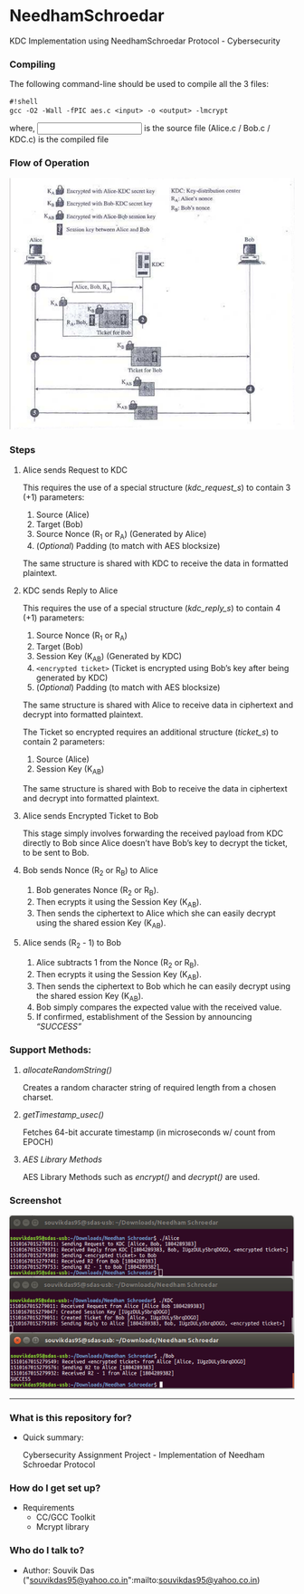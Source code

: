 # NeedhamSchroedar
KDC Implementation using NeedhamSchroedar Protocol - Cybersecurity

### Compiling ###

The following command-line should be used to compile all the 3 files:
```
#!shell
gcc -O2 -Wall -fPIC aes.c <input> -o <output> -lmcrypt
```
where,
	<input> is the source file (Alice.c / Bob.c / KDC.c)
	<output> is the compiled file

### Flow of Operation ###
![protocol_specification](img/Needham_Schroedar_Diagram.png "Flow of Operation")

### Steps ###
1.	Alice sends Request to KDC

	This requires the use of a special structure (_kdc\_request\_s_) 
	to contain 3 (+1) parameters:
	
	1. Source (Alice)
	2. Target (Bob)
	3. Source Nonce (R<sub>1</sub> or R<sub>A</sub>) (Generated by Alice)
	4. (_Optional_) Padding (to match with AES blocksize)
	
	The same structure is shared with KDC to receive the data in formatted 
	plaintext.

2.	KDC sends Reply to Alice
	
	This requires the use of a special structure (_kdc\_reply\_s_) to 
	contain 4 (+1) parameters:
	
	1. Source Nonce (R<sub>1</sub> or R<sub>A</sub>)
	2. Target (Bob)
	3. Session Key (K<sub>AB</sub>) (Generated by KDC)
	4. ```<encrypted ticket>``` (Ticket is encrypted using Bob’s key after 
	being generated by KDC)
	5. (_Optional_) Padding (to match with AES blocksize)

	The same structure is shared with Alice to receive data in ciphertext 
	and decrypt into formatted plaintext.
	
	The Ticket so encrypted requires an additional structure (_ticket\_s_) 
	to contain 2 parameters:
	
	1. Source (Alice)
	2. Session Key (K<sub>AB</sub>)
	
	The same structure is shared with Bob to receive the data in ciphertext 
	and decrypt into formatted plaintext.

3.	Alice sends Encrypted Ticket to Bob

	This stage simply involves forwarding the received payload from KDC 
	directly to Bob since Alice doesn’t have Bob’s key to decrypt the ticket, 
	to be sent to Bob.

4.	Bob sends Nonce (R<sub>2</sub> or R<sub>B</sub>) to Alice

	1. Bob generates Nonce (R<sub>2</sub> or R<sub>B</sub>).
	2. Then ecrypts it using the Session Key (K<sub>AB</sub>).
	3. Then sends the ciphertext to Alice which she can easily decrypt using 
	the shared ession Key (K<sub>AB</sub>).

5.	Alice sends (R<sub>2</sub> - 1) to Bob

	1. Alice subtracts 1 from the Nonce (R<sub>2</sub> or R<sub>B</sub>).
	2. Then ecrypts it using the Session Key (K<sub>AB</sub>).
	3. Then sends the ciphertext to Bob which he can easily decrypt using the 
	shared ession Key (K<sub>AB</sub>).
	4. Bob simply compares the expected value with the received value.
	5. If confirmed, establishment of the Session by announcing *“SUCCESS”*

### Support Methods: ###

1.	*allocateRandomString()*

	Creates a random character string of required length from a chosen charset.
	
2. *getTimestamp_usec()*

	Fetches 64-bit accurate timestamp (in microseconds w/ count from EPOCH)

3. *AES Library Methods*

	AES Library Methods such as _encrypt()_ and _decrypt()_ are used.

### Screenshot ###

![screenshot](img/Needham_Schroedar_Screenshot.png "Screenshot")

----------------

### What is this repository for? ###

* Quick summary:

	Cybersecurity Assignment Project - Implementation of Needham Schroedar Protocol

### How do I get set up? ###

* Requirements
	* CC/GCC Toolkit
	* Mcrypt library

### Who do I talk to? ###

* Author: Souvik Das ("souvikdas95@yahoo.co.in":mailto:souvikdas95@yahoo.co.in)
